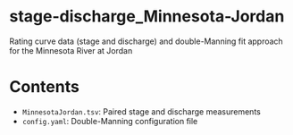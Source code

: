 # stage-discharge_Minnesota-Jordan
Rating curve data (stage and discharge) and double-Manning fit approach for the Minnesota River at Jordan

# Contents

* `MinnesotaJordan.tsv`: Paired stage and discharge measurements
* `config.yaml`: Double-Manning configuration file
